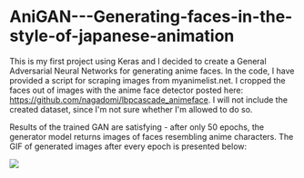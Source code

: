 # AniGAN---Generating-faces-in-the-style-of-japanese-animation

This is my first project using Keras and I decided to create a General Adversarial Neural Networks for generating anime faces. In the code, I have provided a script for scraping images from myanimelist.net. I cropped the faces out of images with the anime face detector posted here: https://github.com/nagadomi/lbpcascade_animeface. I will not include the created dataset, since I'm not sure whether I'm allowed to do so.

Results of the trained GAN are satisfying - after only 50 epochs, the generator model returns images of faces resembling anime characters. The GIF of generated images after every epoch is presented below:

![](https://github.com/mrcljns/AniGAN---Generating-faces-in-the-style-of-japanese-animation/blob/main/dcgan.gif)
